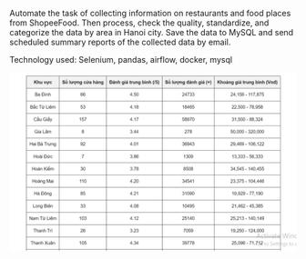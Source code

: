 Automate the task of collecting information on restaurants and food places from ShopeeFood. Then process, check the quality, standardize, and categorize the data by area in Hanoi city. Save the data to MySQL and send scheduled summary reports of the collected data by email.

Technology used: Selenium, pandas, airflow, docker, mysql



![Preliminary report on stores in the area](https://github.com/tranconngg/ShopeeFood-Auto-Scraper/blob/main/Shopeefood_Auto_Scraper/image/report.png)

